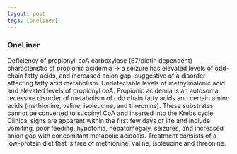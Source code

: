 ```yaml
---
layout: post
tags: [oneliner]
---
```



### OneLiner

Deficiency of propionyl-coA carboxylase (B7/biotin dependent) characteristic of propionic acidemia -> a seizure has elevated levels of odd-chain fatty acids, and increased anion gap, suggestive of a disorder affecting fatty acid metabolism. Undetectable levels of methylmalonic acid and elevated levels of propionyl coA. Propionic acidemia is an autosomal recessive disorder of metabolism of odd chain fatty acids and certain amino acids (methionine, valine, isoleucine, and threonine). These substrates cannot be converted to succinyl CoA and inserted into the Krebs cycle. Clinical signs are apparent within the first few days of life and include vomiting, poor feeding, hypotonia, hepatomegaly, seizures, and increased anion gap with concomitant metabolic acidosis. Treatment consists of a low-protein diet that is free of methionine, valine, isoleucine and threonine.
